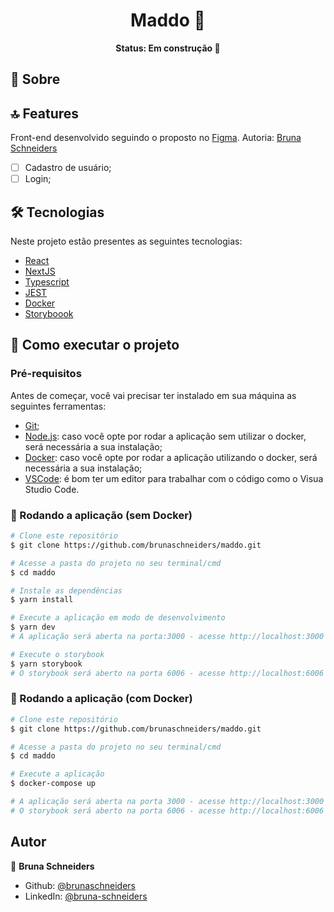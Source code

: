 <h1 align="center">Maddo 👋</h1>

<p align="center"><b>Status: Em construção 🚧</b></p>

## 📄 Sobre

## 🔝 Features

Front-end desenvolvido seguindo o proposto no [Figma](https://www.figma.com/file/G15VvAoEhaE20qvtHFPAUg/Maddo?node-id=87%3A0). Autoria: [Bruna Schneiders](https://linkedin.com/in/bruna-schneiders)

- [ ] Cadastro de usuário;
- [ ] Login;

## 🛠 Tecnologias

Neste projeto estão presentes as seguintes tecnologias:

- [React](https://pt-br.reactjs.org/)
- [NextJS](https://nextjs.org/)
- [Typescript](https://www.typescriptlang.org/)
- [JEST](https://jestjs.io/pt-BR/)
- [Docker](https://www.docker.com/)
- [Storyboook](https://storybook.js.org/)

## 🚀 Como executar o projeto

### Pré-requisitos

Antes de começar, você vai precisar ter instalado em sua máquina as seguintes ferramentas:

- [Git](https://git-scm.com);
- [Node.js](https://nodejs.org/en/): caso você opte por rodar a aplicação sem utilizar o docker, será necessária a sua instalação;
- [Docker](https://www.docker.com/): caso você opte por rodar a aplicação utilizando o docker, será necessária a sua instalação;
- [VSCode](https://code.visualstudio.com/): é bom ter um editor para trabalhar com o código como o Visua Studio Code.

### 🧭 Rodando a aplicação (sem Docker)

```bash
# Clone este repositório
$ git clone https://github.com/brunaschneiders/maddo.git

# Acesse a pasta do projeto no seu terminal/cmd
$ cd maddo

# Instale as dependências
$ yarn install

# Execute a aplicação em modo de desenvolvimento
$ yarn dev
# A aplicação será aberta na porta:3000 - acesse http://localhost:3000

# Execute o storybook
$ yarn storybook
# O storybook será aberto na porta 6006 - acesse http://localhost:6006
```

### 🧭 Rodando a aplicação (com Docker)

```bash
# Clone este repositório
$ git clone https://github.com/brunaschneiders/maddo.git

# Acesse a pasta do projeto no seu terminal/cmd
$ cd maddo

# Execute a aplicação
$ docker-compose up

# A aplicação será aberta na porta 3000 - acesse http://localhost:3000
# O storybook será aberto na porta 6006 - acesse http://localhost:6006
```

## Autor

👤 **Bruna Schneiders**

- Github: [@brunaschneiders](https://github.com/brunaschneiders)
- LinkedIn: [@bruna-schneiders](https://linkedin.com/in/bruna-schneiders)

